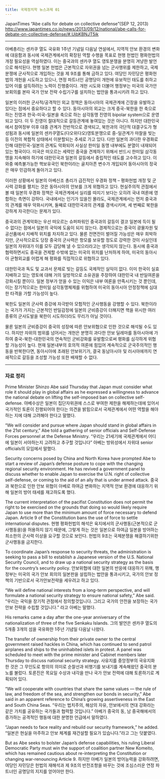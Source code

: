 ```yaml
---
title: 국제정치학 뉴스과제 01
---
```


JapanTimes “Abe calls for debate on collective defense”(SEP 12, 2013)
<http://www.japantimes.co.jp/news/2013/09/12/national/abe-calls-for-debate-on-collective-defense/#.UjbKBNJT5ik>

---

아베총리는 센카쿠 열도 국유화 1주년 기념일 다음날 연설에서, 지역적 안보 환경의 변화에 대응함과 동시에 국제관계에서의 확장된 역할 수행을 목표로 현행 헌법인 평화헌법의 개정 필요성을 역설하였다. 이는 중국과의 센카쿠 열도 영토분쟁을 분명히 겨냥한 발언으로 해석된다. 현행 일본 헌법은 근본적으로 자위권을 넘는 군사행위를 제한하고, 국제분쟁에 군사적으로 개입하는 것을 제 9조를 통해 금하고 있다. 여당인 자민당은 평화헌법의 개헌을 시도하고 있으나, 연정 파트너인 공명당이 개헌에 유보적인 태도를 취하고 있어 이를 설득하려는 노력이 진행중이다. 개헌 시도와 더불어 행정부는 미국의 국가안보회의를 본따 국가 안보 전략 수립기구를 설치하는 법안을 통과시키려 하고 있다.

일본의 이러한 군사적/공격적인 외교 정책은 동아시아의 국제관계에 긴장을 유발하고 있다는 점에서 중요하다고 할 수 있다. 동아시아의 외교는 크게 중국-북한을 한 축으로 하는 진영과 한국-미국-일본을 축으로 하는 삼각동맹 진영의 bipolar system으로 운영되고 있다. 이 두 진영이 절대적으로 갈등관계에 놓여있는 것은 아니다. 하지만 대한민국에서 참여정부 이후 대중 관계가 전반적으로 경색되고, 북한과의 극단적 대결구도가 형성됨과 동시에 일본의 센카쿠열도(다오위다오)영토분쟁으로 중-일관계가 마찰을 빚는 등 이전의 복합적 상태에서 이분할되는 추세로 가고 있다. 다만 일본의 과다한 우경화로 인해 대한민국-일본의 관계도 악화되어 사실상 한미일 동맹 내부에도 분열이 내재되어 있는 형국이다. 미국은 떠오르는 세력인 중국을 견제하기 위해서 반드시 한미일 삼각동맹을 지속해야 하기에 대한민국과 일본의 갈등에서 중립적인 태도를 고수하고 있다. 이 와중 예측불가능한 핵보유국인 북한이라는 골치아픈 변수가 개입되어 동아시아의 정국은 매우 민감하게 돌아가고 있다.

이러한 상황에서 일본의 아베신조 총리가 급진적인 우경화 정책 – 평화헌법 개정 및 군사력 강화를 펼치는 것은 동아시아의 안보를 크게 위협하고 있다. 현실주의적 관점에서 볼 때 일본의 우경화 정책은 국제관계에서 실리를 따지기 보다는 오히려 국내 여론에 영합하는 측면이 강하다. 국내에서는 인기가 있을진 몰라도, 국제관계에서는 먼저 중국과의 관계를 매우 악화시키며, 둘째로 대한민국과의 관계를 경색시키며, 세 번째로 북한을 강하게 자극한다는 문제가 있다.

중국과의 관계악화는 우선 떠오르는 슈퍼파워인 중국과의 갈등이 결코 일본에 득이 될 수 없다는 점에서 일본의 국익에 도움이 되지 않는다. 경제적으로는 중국이 광물자원 및 공산품에서 지배적 위치를 차지하고 있다. 물론 전면전이 벌어질 가능성은 매우 희박하지만, 군사적으로도 당장 중국의 군사력은 항모를 보유할 정도로 강력한 것이 사실인데 일본의 자위대가 이를 모두 감당해 낼 수 있으리라고는 생각되지 않는다. 동시에 중국과 협력하면서도 중국을 견제할 수밖에 없는 미국의 위치를 난처하게 하여, 미국의 동아시아 균형외교를 어렵게 해 평화를 직접적으로 위협하고 있다.

대한민국과 독도 및 교과서 문제로 빚는 갈등도 국제적인 실익이 없다. 이미 한국이 실효지배하고 있는 영토에 대해 거의 일방적으로 소유권을 주장하여 대한민국 내 반일여론을 강화시킬 뿐이다. 일본 정부가 얻을 수 있는 이익은 내부 여론을 만족시키는 것 뿐인데, 이는 장기적으로는 한미일 삼각동맹체제를 위협하여 미국의 동아시아 안정정책에 심대한 타격을 가할 가능성이 높다.

북한도 일본의 군사력 증강에 자극받아 모험적인 군사행동을 강행할 수 있다. 북한이라는 국가가 가지는 근본적인 반일감정에 일본의 군비증강이 더해지면 핵을 위시한 여러 종류의 군사도발을 북한이 시도하더라도 무리가 아닐 것이다.

물론 일본의 군비증강이 중국의 성장에 따른 안보위협으로 인한 것으로 해석될 수도 있다. 하지만 자위의 범위를 넘어서는 개헌은 분명히 과다한 안보 딜레마를 동아시아에 가하여 중국-북한-대한민국의 연속적인 군비강화를 유발함으로써 평화를 심각하게 위협할 가능성이 높다. 현재 일본내부의 호의적 여론에 힘입어 계속적으로 군국주의적인 행동을 반복한다면, 동아시아에 초래된 안보위기가, 결국 동남아시아 및 러시아에까지 연쇄적으로 갈등을 조성할 가능성 또한 배재할 수 없다.

---

### 자료 정리

Prime Minister Shinzo Abe said Thursday that Japan must consider what role it should play in global affairs as he expressed a willingness to advance the national debate on lifting the self-imposed ban on collective self-defense.
아베수상은 일본이 집단자위권에 스스로 부여한 제한을 해제하는데에 있어서 국가적인 토론이 진행되어야 한다는 의견을 밝힘으로서 국제관계에서 어떤 역할을 해야하는 지에 대해 고려해야 한다고 말했다.

“We will consider and pursue where Japan should stand in global affairs in the 21st century,” Abe told a gathering of senior officials and Self-Defense Forces personnel at the Defense Ministry.
“우리는 21세기에 국제관계에서 어디에 일본이 서야하는지 고려하고 추구할 것입니다” 아베는 방위성에서 자위대 senior officials의 모임에서 말했다.

Security concerns posed by China and North Korea have prompted Abe to start a review of Japan’s defense posture to cope with the changing regional security environment. He has revived a government panel to discuss whether to enable Japan to exercise the U.N. right of collective self-defense, or coming to the aid of an ally that is under armed attack.
중국과 북한으로 인한 안보 위협이 아베로 하여금 변화하는 지역적 안보 환경에 대응하기 위해 일본의 방어 태세를 재고하도록 했다.

The current interpretation of the pacifist Constitution does not permit the right to be exercised on the grounds that doing so would likely require Japan to use more than the minimum amount of force necessary to defend Japan. Article 9 of the Constitution bans the use of force to settle international disputes.
현행 평화헌법의 해석은 육지에서의 군사행동(근본적으로 군사행동을)을 허용하지 않기 때문에, 그렇게 하는 것은 일본으로 하여금 일본을 방어하는 최소한의 군사력 이상을 요구할 것으로 보인다. 헌법의 9조는 국제분쟁을 해결하기위한 군사행동을 금지한다.

To coordinate Japan’s response to security threats, the administration is seeking to pass a bill to establish a Japanese version of the U.S. National Security Council, and to draw up a national security strategy as the basis for the country’s security policy.
안보위협에 대한 일본의 반응에 대응하기 위해, 행정부는 미국의 국가 안보 회의의 일본판을 설립하는 법안을 통과시키고, 국가의 안보 정책의 기반으로서 국가안보전략을 세우려고 하고 있다.

“We will define national interests from a long-term perspective, and will formulate a national security strategy to ensure national safety,” Abe said.
“우리는 국익을 장기적 관점에서 정의할것입니다. 그리고 국가의 안전을 보장하는 국가 안보 전략을 수립할 것입니다.” 라고 아베는 말했다.

His remarks came a day after the one-year anniversary of the nationalization of three of the five Senkaku Islands.
그의 발언은 센카쿠 열도의 5개중 3개의 섬을 국유화한 1주년 기념일 다음날 나왔다.

The transfer of ownership from their private owner to the central government raised hackles in China, which has continued to send patrol airplanes and ships to the uninhabited islets in protest. A panel was scheduled to meet with the prime minister and Cabinet members later Thursday to discuss national security strategy.
사유지를 중앙정부의 국유지화 한 것은 그 무인도로 항의의 의미로 순찰선과 비행기를 보내기를 계속해왔던 중국의 분노를 불렀다. 토론진은 목요일 수상과 내각을 만나 국가 안보 전력에 대해 토론하기로 계획되어 있다.

“We will cooperate with countries that share the same values — the rule of law, and freedom of the sea, and strengthen our bonds in security,” Abe said in an apparent reference to China’s growing assertiveness in the East and South China Seas.
“우리는 법치주의, 해상의 자유, 안보에서의 연대 강화라는 같은 가치를 공유하는 국가들과 협력할 것입니다.” 아베가 중국의 동, 남 중국해에서의 증가하는 공격적인 행동에 대한 분명한 언급에서 말하였다.

“Japan needs to face reality and rebuild our security framework,” he added.
“일본은 현실을 마주하고 안보 체계를 재건설할 필요가 있습니다.”라고 그는 덧붙였다.

But as Abe seeks to bolster Japan’s defense capabilities, his ruling Liberal Democratic Party must win the support of coalition partner New Komeito, which has remained cautious about re-interpreting the Constitution or changing war-renouncing Article 9.
하지만 아베가 일본의 방어능력을 강화하려면, 여당인 자민당은 헌법의 재해석과 제 9조의 반전조항을 바꾸는 것에 조심스러운 연정 파트너인 공명당의 지지를 얻어야만 한다.
